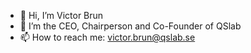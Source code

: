- 👋 Hi, I’m Victor Brun
- :briefcase: I’m the CEO, Chairperson and Co-Founder of QSlab
- 📫 How to reach me: victor.brun@qslab.se

<!---
victorbrun-qslab/victorbrun-qslab is a ✨ special ✨ repository because its `README.md` (this file) appears on your GitHub profile.
You can click the Preview link to take a look at your changes.
--->
